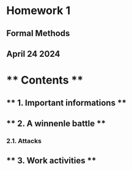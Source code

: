 # Homework 1
## Formal Methods
## April 24 2024

# ** Contents **
## ** 1. Important informations **
## ** 2. A winnenle battle **
### 2.1. Attacks
## ** 3. Work activities **
